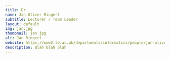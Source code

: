 ```yaml
---
title: Dr
name: Jan Oliver Ringert
subtitle: Lecturer / Team Leader
layout: default
img: jan.jpg
thumbnail: jan.jpg
alt: Jan Ringert
website: https://www2.le.ac.uk/departments/informatics/people/jan-oliver-ringert
description: Blah blah blah
---
```

